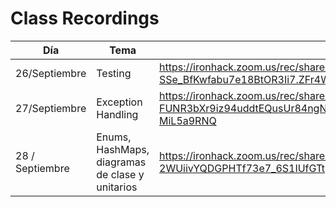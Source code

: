# Class Recordings

| Día           | Tema    | Enlace                                                       |
| ------------- | ------- | ------------------------------------------------------------ |
| 26/Septiembre | Testing | https://ironhack.zoom.us/rec/share/xSRBHHxrJVNLaH0ZqTxS2P514jCtFG6TDblEPiO-SSe_BfKwfabu7e18BtOR3Ii7.ZFr4WXiJsELRag_K |
| 27/Septiembre | Exception Handling | https://ironhack.zoom.us/rec/share/WpB-FUNR3bXr9iz94uddtEQusUr84ngNyeCMmFkVcWa1WIFFnJC0jZK1b9DUAkph.bUrGhg-MiL5a9RNQ|
| 28 / Septiembre | Enums, HashMaps, diagramas de clase y unitarios | https://ironhack.zoom.us/rec/share/9aVnNGBA-2WUiivYQDGPHTf73e7_6S1IUfGTtpVyXeRCDmfHFtTKErhEAnEmxot5.r_dLBBTUhSWKoQkp |




